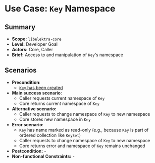 # Use Case: `Key` Namespace

## Summary

- **Scope:** `libelektra-core`
- **Level:** Developer Goal
- **Actors:** Core, Caller
- **Brief:** Access to and manipulation of `Key`'s namespace

## Scenarios

- **Precondition:**
  - [`Key` has been created](UC_key_create.md)
- **Main success scenario:**
  - Caller requests current namespace of `Key`
  - Core returns current namespace of `Key`
- **Alternative scenario:**
  - Caller requests to change namespace of `Key` to new namespace
  - Core stores new namespace in `Key`
- **Error scenario:**
  - `Key` has name marked as read-only (e.g., because `Key` is part of ordered collection like `KeySet`)
  - Caller requests to change namespace of `Key` to new namespace
  - Core returns error and namespace of `Key` remains unchanged
- **Postcondition:** -
- **Non-functional Constraints:** -
